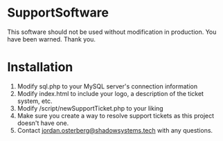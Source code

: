 # SupportSoftware
This software should not be used without modification in production. You have been warned. Thank you.

# Installation
1. Modify sql.php to your MySQL server's connection information
2. Modify index.html to include your logo, a description of the ticket system, etc.
3. Modify /script/newSupportTicket.php to your liking
4. Make sure you create a way to resolve support tickets as this project doesn't have one.
5. Contact jordan.osterberg@shadowsystems.tech with any questions.


